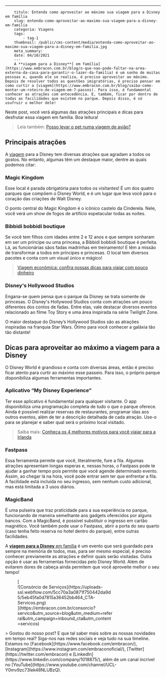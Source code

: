 ---
        titulo: Entenda como aproveitar ao máximo sua viagem para a Disney em família
        slug: entenda-como-aproveitar-ao-maximo-sua-viagem-para-a-disney-em-familia
        categoria: Viagens
        tags:
            - tag-1
        thumbnail: /public/cms-content/media/entenda-como-aproveitar-ao-maximo-sua-viagem-para-a-disney-em-familia.jpg
        meta_summary: 
        date: 04/10/2021
        ---
        A **viagem para a Disney**[ em família](https://www.embracon.com.br/blog/o-que-nao-pode-faltar-na-area-externa-da-casa-para-garantir-o-lazer-da-familia) é um sonho de muitas pessoas e, quando ele se realiza, é preciso aproveitar ao máximo. Depois de resolver todos as questões imigratórias, é preciso pensar em como curtir a [viagem](https://www.embracon.com.br/blog/saiba-como-montar-um-roteiro-de-viagem-em-7-passos). Para isso, é fundamental conhecer as atrações com antecedência. E, também, ficar por dentro de todas as facilidades que existem no parque. Depois disso, é só usufruir o melhor dele!

Neste post, você verá algumas das atrações principais e dicas para desfrutar essa viagem em família. Boa leitura!

> Leia também: [Posso levar o pet numa viagem de avião?](https://www.embracon.com.br/blog/posso-levar-o-pet-numa-viagem-de-aviao)

Principais atrações
-------------------

A [viagem](https://www.embracon.com.br/blog/consorcio-de-viagens-o-que-e-e-como-funciona) para a Disney tem diversas atrações que agradam a todos os gostos. No entanto, algumas têm um destaque maior, dentre as quais podemos citar:

### Magic Kingdom

Esse local é parada obrigatória para todos os visitantes! É um dos quatro parques que compõem o Disney World, e é um lugar que leva você para o coração das criações de Walt Disney.

O ponto central do Magic Kingdom é o icônico castelo da Cinderela. Nele, você verá um show de fogos de artifício espetacular todas as noites.

### Bibbidi bobbidi boutique

Se você tem filhos com idades entre 2 e 12 anos e que sempre sonharam em ser um príncipe ou uma princesa, a Bibbidi bobbidi boutique é perfeita. Lá, as funcionárias sãos fadas madrinhas em treinamento! E têm a missão de transformar a todos em príncipes e princesas. O local tem diversos pacotes e conta com um visual único e mágico!

> [Viagem econômica: confira nossas dicas para viajar com pouco dinheiro](https://www.embracon.com.br/blog/viagem-economica-confira-nossas-dicas-para-viajar-com-pouco-dinheiro)

### Disney's Hollywood Studios

Engana-se quem pensa que o parque da Disney se trata somente de princesas. O Disney's Hollywood Studios conta com atrações um pouco diferentes dos contos de fadas. Entre elas, vale destacar diversos eventos relacionado ao filme Toy Story e uma área inspirada na série Twilight Zone.

O maior destaque do Disney’s Hollywood Studios são as atrações inspiradas na franquia Star Wars. Ótimo para você conhecer a galáxia tão tão distante!

Dicas para aproveitar ao máximo a viagem para a Disney
------------------------------------------------------

O Disney World é grandioso e conta com diversas áreas, então é preciso ficar atento para curtir ao máximo esse passeio. Para isso, o próprio parque disponibiliza algumas ferramentas importantes.

### Aplicativo “My Disney Experience”

Ter esse aplicativo é fundamental para qualquer visitante. O app disponibiliza uma programação completa de tudo o que o parque oferece. Ainda é possível realizar reservas de restaurantes, programar idas aos outros eventos, além de ter a descrição detalhada de cada atração. Use-o para se planejar e saber qual será o próximo local visitado.

> Saiba mais: [Conheça os 4 melhores motivos para você viajar para a Irlanda](https://www.embracon.com.br/blog/conheca-os-4-melhores-motivos-para-voce-viajar-para-a-irlanda)

### Fastpass

Essa ferramenta permite que você, literalmente, fure a fila. Algumas atrações apresentam longas esperas e, nessas horas, o Fastpass pode te ajudar a ganhar tempo pois permite que você agende determinado evento. Assim, ao chegar lá na hora, você pode entrar sem ter que enfrentar a fila. A facilidade está incluída no seu ingresso, sem nenhum custo adicional, mas está limitada a 3 usos diários.

### MagicBand

É uma pulseira que traz praticidade para a sua experiência no parque, funcionando de maneira semelhante aos gadgets oferecidos por alguns bancos. Com a MagicBand, é possível substituir o ingresso em cartão magnético. Você também pode usar o Fastpass, abrir a porta do seu quarto (caso tenha feito reserva no hotel dentro do parque), entre outras facilidades.

A [**viagem para a Disney** em família](https://www.embracon.com.br/blog/viagem-em-familia-4-dicas-para-agradar-a-todos) é um evento que será guardado para sempre na memória de todos, mas, para ser mesmo especial, é preciso conhecer previamente as atrações e definir quais serão visitadas. Outra opção é usar as ferramentas fornecidas pelo Disney World. Além de evitarem dores de cabeça ainda permitem que você aproveite melhor o seu tempo!

<figure class="w-richtext-figure-type-image w-richtext-align-center" style="max-width:310px">[<div>![Consórcio de Serviços](https://uploads-ssl.webflow.com/5cc70a3a0871f750442da9d5/5eb45fa0d7815a36452bb464_CTA-Servicos.png)</div>](https://embracon.com.br/consorcio?servico&utm_source=blog&utm_medium=referral&utm_campaign=inbound_cta&utm_content=servicos)</figure>> Gostou do nosso post? E que tal saber mais sobre as nossas novidades em tempo real? Siga-nos nas redes sociais e veja tudo na sua timeline. Estamos no [Facebook](https://www.facebook.com/embracon/), [Instagram](https://www.instagram.com/embraconoficial/), [Twitter](https://twitter.com/embracon) e [LinkedIn](https://www.linkedin.com/company/1018875/), além de um canal incrível no [YouTube](https://www.youtube.com/channel/UCL-Y0mv9zc73Iek48NLUBzQ).
        